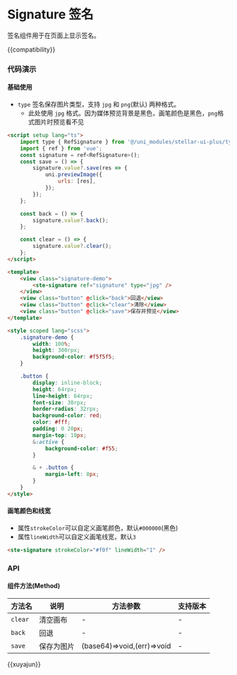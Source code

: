 # Signature 签名

签名组件用于在页面上显示签名。

{{compatibility}}

### 代码演示

#### 基础使用

-   `type` 签名保存图片类型，支持 `jpg` 和 `png`(默认) 两种格式。
    -   此处使用 `jpg` 格式。因为媒体预览背景是黑色，画笔颜色是黑色，`png`格式图片时预览看不见

```html
<script setup lang="ts">
    import type { RefSignature } from '@/uni_modules/stellar-ui-plus/types/refComponents';
    import { ref } from 'vue';
    const signature = ref<RefSignature>();
    const save = () => {
        signature.value?.save(res => {
            uni.previewImage({
                urls: [res],
            });
        });
    };

    const back = () => {
        signature.value?.back();
    };

    const clear = () => {
        signature.value?.clear();
    };
</script>

<template>
    <view class="signature-demo">
        <ste-signature ref="signature" type="jpg" />
    </view>
    <view class="button" @click="back">回退</view>
    <view class="button" @click="clear">清除</view>
    <view class="button" @click="save">保存并预览</view>
</template>

<style scoped lang="scss">
    .signature-demo {
        width: 100%;
        height: 300rpx;
        background-color: #f5f5f5;
    }

    .button {
        display: inline-block;
        height: 64rpx;
        line-height: 64rpx;
        font-size: 30rpx;
        border-radius: 32rpx;
        background-color: red;
        color: #fff;
        padding: 0 20px;
        margin-top: 10px;
        &:active {
            background-color: #f55;
        }

        & + .button {
            margin-left: 8px;
        }
    }
</style>
```

#### 画笔颜色和线宽

-   属性`strokeColor`可以自定义画笔颜色，默认`#000000`(黑色)
-   属性`lineWidth`可以自定义画笔线宽，默认`3`

```html
<ste-signature strokeColor="#f0f" lineWidth="1" />
```

### API

<!-- props -->

#### 组件方法(Method)

| 方法名  | 说明       | 方法参数                   | 支持版本 |
| ------- | ---------- | -------------------------- | -------- |
| `clear` | 清空画布   | -                          | -        |
| `back`  | 回退       | -                          | -        |
| `save`  | 保存为图片 | (base64)=>void,(err)=>void | -        |

{{xuyajun}}
